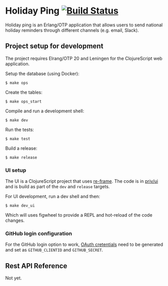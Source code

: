 # Holiday Ping [![Build Status](https://travis-ci.org/lambdaclass/holiday_ping.svg?branch=master)](https://travis-ci.org/lambdaclass/holiday_ping)

Holiday ping is an Erlang/OTP application that allows users to send national
holiday reminders through different channels (e.g. email, Slack).

## Project setup for development

The project requires Elrang/OTP 20 and Leningen for the ClojureScript web application.

Setup the database (using Docker):

    $ make ops

Create the tables:

    $ make ops_start

Compile and run a development shell:

    $ make dev

Run the tests:

    $ make test

Build a release:

    $ make release

### UI setup

The UI is a ClojureScript project that uses [re-frame](https://github.com/Day8/re-frame).
The code is in [priv/ui](https://github.com/lambdaclass/holiday_ping/tree/master/priv/ui) and is build as part of the `dev` and `release` targets.

For UI development, run a dev shell and then:

    $ make dev_ui

Which will uses figwheel to provide a REPL and hot-reload of the code changes.

### GitHub login configuration

For the GitHub login option to work, [OAuth cretentials](https://github.com/settings/applications/new)
need to be generated and set as `GITHUB_CLIENTID` and `GITHUB_SECRET`.

## Rest API Reference

Not yet.
